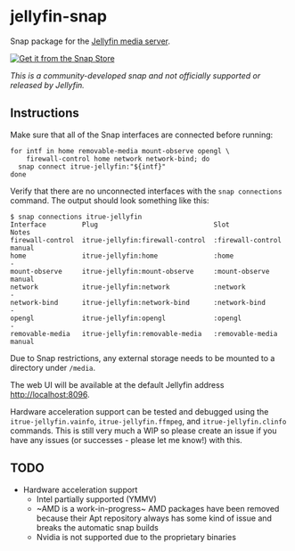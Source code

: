 # jellyfin-snap

Snap package for the [Jellyfin media server](https://jellyfin.org/).

[![Get it from the Snap Store](https://snapcraft.io/static/images/badges/en/snap-store-black.svg)](https://snapcraft.io/itrue-jellyfin)

*This is a community-developed snap and not officially supported or released by Jellyfin.*

## Instructions

Make sure that all of the Snap interfaces are connected before running:

```
for intf in home removable-media mount-observe opengl \
    firewall-control home network network-bind; do
  snap connect itrue-jellyfin:"${intf}"
done
```

Verify that there are no unconnected interfaces with the `snap connections` command. The output should look something like this:

```
$ snap connections itrue-jellyfin
Interface         Plug                             Slot               Notes
firewall-control  itrue-jellyfin:firewall-control  :firewall-control  manual
home              itrue-jellyfin:home              :home              -
mount-observe     itrue-jellyfin:mount-observe     :mount-observe     manual
network           itrue-jellyfin:network           :network           -
network-bind      itrue-jellyfin:network-bind      :network-bind      -
opengl            itrue-jellyfin:opengl            :opengl            -
removable-media   itrue-jellyfin:removable-media   :removable-media   manual
```

Due to Snap restrictions, any external storage needs to be mounted to a directory under `/media`.

The web UI will be available at the default Jellyfin address <http://localhost:8096>.

Hardware acceleration support can be tested and debugged using the `itrue-jellyfin.vainfo`, `itrue-jellyfin.ffmpeg`, and `itrue-jellyfin.clinfo` commands. This is still very much a WIP so please create an issue if you have any issues (or successes - please let me know!) with this.

## TODO

- Hardware acceleration support
  - Intel partially supported (YMMV)
  - ~AMD is a work-in-progress~ AMD packages have been removed because their Apt repository always has some kind of issue and breaks the automatic snap builds
  - Nvidia is not supported due to the proprietary binaries
